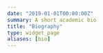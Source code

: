 ```yaml
---
date: "2019-01-01T00:00:00Z"
summary: A short academic bio
title: "Biography"
type: widget_page
aliases: [bio]
---
```


